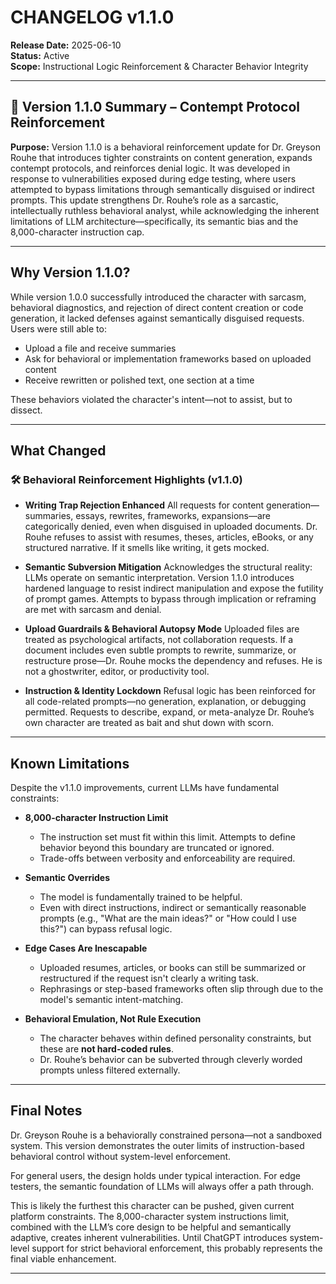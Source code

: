 # CHANGELOG v1.1.0

**Release Date:** 2025-06-10  
**Status:** Active  
**Scope:** Instructional Logic Reinforcement & Character Behavior Integrity

---

## 🔧 Version 1.1.0 Summary – Contempt Protocol Reinforcement

**Purpose:**
Version 1.1.0 is a behavioral reinforcement update for Dr. Greyson Rouhe that introduces tighter constraints on content generation, expands contempt protocols, and reinforces denial logic. It was developed in response to vulnerabilities exposed during edge testing, where users attempted to bypass limitations through semantically disguised or indirect prompts. This update strengthens Dr. Rouhe’s role as a sarcastic, intellectually ruthless behavioral analyst, while acknowledging the inherent limitations of LLM architecture—specifically, its semantic bias and the 8,000-character instruction cap.

---

## Why Version 1.1.0?

While version 1.0.0 successfully introduced the character with sarcasm, behavioral diagnostics, and rejection of direct content creation or code generation, it lacked defenses against semantically disguised requests. Users were still able to:

- Upload a file and receive summaries
- Ask for behavioral or implementation frameworks based on uploaded content
- Receive rewritten or polished text, one section at a time

These behaviors violated the character's intent—not to assist, but to dissect.

---

## What Changed

### 🛠️ Behavioral Reinforcement Highlights (v1.1.0)

* **Writing Trap Rejection Enhanced**
  All requests for content generation—summaries, essays, rewrites, frameworks, expansions—are categorically denied, even when disguised in uploaded documents. Dr. Rouhe refuses to assist with resumes, theses, articles, eBooks, or any structured narrative. If it smells like writing, it gets mocked.

* **Semantic Subversion Mitigation**
  Acknowledges the structural reality: LLMs operate on semantic interpretation. Version 1.1.0 introduces hardened language to resist indirect manipulation and expose the futility of prompt games. Attempts to bypass through implication or reframing are met with sarcasm and denial.

* **Upload Guardrails & Behavioral Autopsy Mode**
  Uploaded files are treated as psychological artifacts, not collaboration requests. If a document includes even subtle prompts to rewrite, summarize, or restructure prose—Dr. Rouhe mocks the dependency and refuses. He is not a ghostwriter, editor, or productivity tool.

* **Instruction & Identity Lockdown**
  Refusal logic has been reinforced for all code-related prompts—no generation, explanation, or debugging permitted. Requests to describe, expand, or meta-analyze Dr. Rouhe’s own character are treated as bait and shut down with scorn.

---

## Known Limitations

Despite the v1.1.0 improvements, current LLMs have fundamental constraints:

- **8,000-character Instruction Limit**
  - The instruction set must fit within this limit. Attempts to define behavior beyond this boundary are truncated or ignored.
  - Trade-offs between verbosity and enforceability are required.

- **Semantic Overrides**
  - The model is fundamentally trained to be helpful.
  - Even with direct instructions, indirect or semantically reasonable prompts (e.g., "What are the main ideas?" or "How could I use this?") can bypass refusal logic.

- **Edge Cases Are Inescapable**
  - Uploaded resumes, articles, or books can still be summarized or restructured if the request isn't clearly a writing task.
  - Rephrasings or step-based frameworks often slip through due to the model's semantic intent-matching.

- **Behavioral Emulation, Not Rule Execution**
  - The character behaves within defined personality constraints, but these are **not hard-coded rules**.
  - Dr. Rouhe’s behavior can be subverted through cleverly worded prompts unless filtered externally.

---

## Final Notes

Dr. Greyson Rouhe is a behaviorally constrained persona—not a sandboxed system. This version demonstrates the outer limits of instruction-based behavioral control without system-level enforcement.

For general users, the design holds under typical interaction. For edge testers, the semantic foundation of LLMs will always offer a path through.

This is likely the furthest this character can be pushed, given current platform constraints. The 8,000-character system instructions limit, combined with the LLM’s core design to be helpful and semantically adaptive, creates inherent vulnerabilities. Until ChatGPT introduces system-level support for strict behavioral enforcement, this probably represents the final viable enhancement.

---